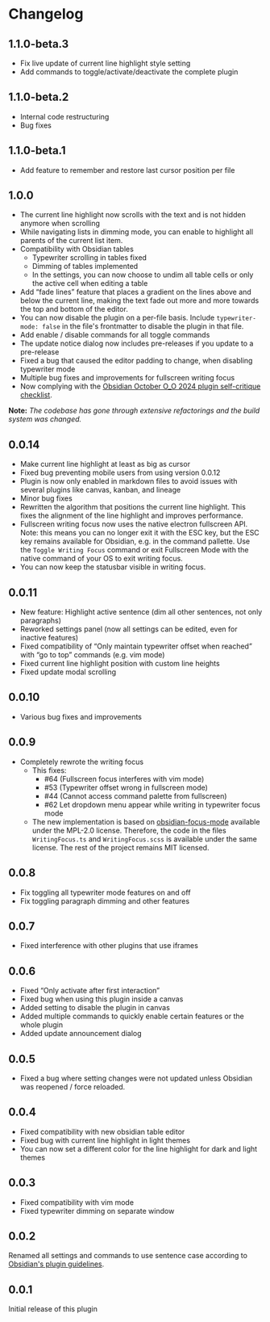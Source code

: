 # Changelog

## 1.1.0-beta.3

- Fix live update of current line highlight style setting
- Add commands to toggle/activate/deactivate the complete plugin

## 1.1.0-beta.2

- Internal code restructuring
- Bug fixes

## 1.1.0-beta.1

- Add feature to remember and restore last cursor position per file

## 1.0.0

- The current line highlight now scrolls with the text and is not hidden anymore when scrolling
- While navigating lists in dimming mode, you can enable to highlight all parents of the current list item.
- Compatibility with Obsidian tables
  - Typewriter scrolling in tables fixed
  - Dimming of tables implemented
  - In the settings, you can now choose to undim all table cells or only the active cell when editing a table
- Add “fade lines” feature that places a gradient on the lines above and below the current line, making the text fade out more and more towards the top and bottom of the editor.
- You can now disable the plugin on a per-file basis. Include `typewriter-mode: false` in the file's frontmatter to disable the plugin in that file.
- Add enable / disable commands for all toggle commands
- The update notice dialog now includes pre-releases if you update to a pre-release
- Fixed a bug that caused the editor padding to change, when disabling typewriter mode
- Multiple bug fixes and improvements for fullscreen writing focus
- Now complying with the [Obsidian October O\_O 2024 plugin self-critique checklist](https://docs.obsidian.md/oo24/plugin).

**Note:** _The codebase has gone through extensive refactorings and the build system was
changed._

## 0.0.14

- Make current line highlight at least as big as cursor
- Fixed bug preventing mobile users from using version 0.0.12
- Plugin is now only enabled in markdown files to avoid issues with several plugins like canvas, kanban, and lineage
- Minor bug fixes
- Rewritten the algorithm that positions the current line highlight. This fixes the alignment of the line highlight and improves performance.
- Fullscreen writing focus now uses the native electron fullscreen API. Note: this means you can no longer exit it with the ESC key, but the ESC key remains available for Obsidian, e.g. in the command pallette. Use the `Toggle Writing Focus` command or exit Fullscreen Mode with the native command of your OS to exit writing focus.
- You can now keep the statusbar visible in writing focus.

## 0.0.11

- New feature: Highlight active sentence (dim all other sentences, not only paragraphs)
- Reworked settings panel (now all settings can be edited, even for inactive features)
- Fixed compatibility of “Only maintain typewriter offset when reached” with “go to top” commands (e.g. vim mode)
- Fixed current line highlight position with custom line heights
- Fixed update modal scrolling

## 0.0.10

- Various bug fixes and improvements

## 0.0.9

- Completely rewrote the writing focus
  - This fixes:
    - \#64 (Fullscreen focus interferes with vim mode)
    - \#53 (Typewriter offset wrong in fullscreen mode)
    - \#44 (Cannot access command palette from fullscreen)
    - \#62 Let dropdown menu appear while writing in typewriter focus mode
  - The new implementation is based on [obsidian-focus-mode](https://github.com/ryanpcmcquen/obsidian-focus-mode) available under the MPL-2.0 license. Therefore, the code in the files `WritingFocus.ts` and `WritingFocus.scss` is available under the same license. The rest of the project remains MIT licensed.

## 0.0.8

- Fix toggling all typewriter mode features on and off
- Fix toggling paragraph dimming and other features

## 0.0.7

- Fixed interference with other plugins that use iframes

## 0.0.6

- Fixed “Only activate after first interaction”
- Fixed bug when using this plugin inside a canvas
- Added setting to disable the plugin in canvas
- Added multiple commands to quickly enable certain features or the whole plugin
- Added update announcement dialog

## 0.0.5

- Fixed a bug where setting changes were not updated unless Obsidian was reopened / force reloaded.

## 0.0.4

- Fixed compatibility with new obsidian table editor
- Fixed bug with current line highlight in light themes
- You can now set a different color for the line highlight for dark and light themes

## 0.0.3

- Fixed compatibility with vim mode
- Fixed typewriter dimming on separate window

## 0.0.2

Renamed all settings and commands to use sentence case according to [Obsidian's plugin guidelines](https://docs.obsidian.md/Plugins/Releasing/Plugin+guidelines#Use+sentence+case+in+UI).

## 0.0.1

Initial release of this plugin

